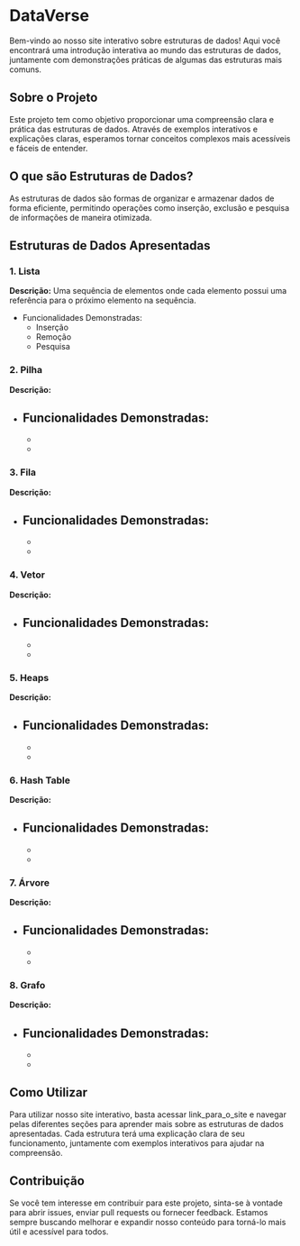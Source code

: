 # DataVerse

Bem-vindo ao nosso site interativo sobre estruturas de dados! Aqui você encontrará uma introdução interativa ao mundo das estruturas de dados, juntamente com demonstrações práticas de algumas das estruturas mais comuns.

## Sobre o Projeto

Este projeto tem como objetivo proporcionar uma compreensão clara e prática das estruturas de dados. Através de exemplos interativos e explicações claras, esperamos tornar conceitos complexos mais acessíveis e fáceis de entender.

## O que são Estruturas de Dados?

As estruturas de dados são formas de organizar e armazenar dados de forma eficiente, permitindo operações como inserção, exclusão e pesquisa de informações de maneira otimizada.

## Estruturas de Dados Apresentadas

### 1. Lista

**Descrição:** Uma sequência de elementos onde cada elemento possui uma referência para o próximo elemento na sequência.

- Funcionalidades Demonstradas:
    - Inserção
    - Remoção
    - Pesquisa

### 2. Pilha

**Descrição:** 

- Funcionalidades Demonstradas:
    - 
    - 
    - 

### 3. Fila

**Descrição:** 

- Funcionalidades Demonstradas:
    - 
    - 
    - 

### 4. Vetor

**Descrição:** 

- Funcionalidades Demonstradas:
    - 
    - 
    - 

### 5. Heaps

**Descrição:** 

- Funcionalidades Demonstradas:
    - 
    - 
    - 

### 6. Hash Table

**Descrição:** 

- Funcionalidades Demonstradas:
    - 
    - 
    - 

### 7. Árvore

**Descrição:** 

- Funcionalidades Demonstradas:
    - 
    - 
    - 

### 8. Grafo

**Descrição:** 

- Funcionalidades Demonstradas:
    - 
    - 
    - 

## Como Utilizar
Para utilizar nosso site interativo, basta acessar link_para_o_site e navegar pelas diferentes seções para aprender mais sobre as estruturas de dados apresentadas. Cada estrutura terá uma explicação clara de seu funcionamento, juntamente com exemplos interativos para ajudar na compreensão.

## Contribuição
Se você tem interesse em contribuir para este projeto, sinta-se à vontade para abrir issues, enviar pull requests ou fornecer feedback. Estamos sempre buscando melhorar e expandir nosso conteúdo para torná-lo mais útil e acessível para todos.